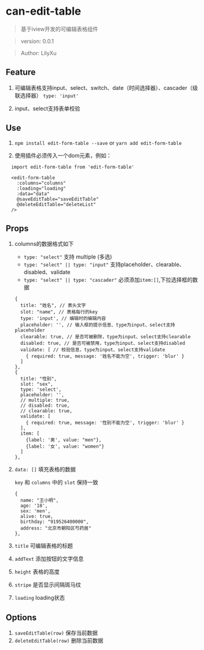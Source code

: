 # can-edit-table

> 基于iview开发的可编辑表格组件

> version: 0.0.1

> Author: LilyXu

## Feature
1. 可编辑表格支持input、select、switch、date（时间选择器）、cascader（级联选择器）
  `type: 'input'`

2. input、select支持表单校验

## Use
1. `npm install edit-form-table --save` or  `yarn add edit-form-table`

2. 使用插件必须传入一个dom元素，例如：
  ```
    import edit-form-table from 'edit-form-table'

    <edit-form-table
      :columns="columns"
      :loading="loading"
      :data="data"
      @saveEditTable="saveEditTable"
      @deleteEditTable="deleteList"
    />
  ```

## Props
1. columns的数据格式如下
    * `type: "select"` 支持 multiple (多选)
    * `type: "select" || type: "input"` 支持placeholder、clearable、disabled、validate
    * `type: "select" || type: "cascader"` 必须添加`item:[]`,下拉选择框的数据
    ```
    {
      title: "姓名", // 表头文字
      slot: "name", // 表格每行的key
      type: 'input', // 编辑时的编辑内容
      placeholder: '', // 输入框的提示信息、type为input、select支持placeholder
      clearable: true, // 是否可被删除，type为input、select支持clearable
      disabled: true, // 是否可被禁用，type为input、select支持disabled
      validate: [ // 校验信息，type为input、select支持validate
        { required: true, message: '姓名不能为空', trigger: 'blur' }
      ]
    },
    {
      title: "性别",
      slot: "sex",
      type: 'select',
      placeholder: '',
      // multiple: true,
      // disabled: true,
      // clearable: true,
      validate: [
        { required: true, message: '性别不能为空', trigger: 'blur' }
      ],
      item: [
        {label: '男', value: "men"},
        {label: '女', value: "women"}
      ]
    },
    ```

2. `data: []` 填充表格的数据

    `key` 和 `columns` 中的 `slot` 保持一致
    ```
    {
      name: "王小明",
      age: '18',
      sex: 'men',
      alive: true,
      birthday: "919526400000",
      address: "北京市朝阳区芍药居"
    },
    ```
3. `title` 可编辑表格的标题
4. `addText` 添加按钮的文字信息
5. `height` 表格的高度
6. `stripe` 是否显示间隔斑马纹
7. `loading` loading状态

## Options
1. `saveEditTable(row)` 保存当前数据
1. `deleteEditTable(row)` 删除当前数据